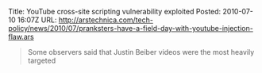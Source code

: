 Title:  YouTube cross-site scripting vulnerability exploited
Posted: 2010-07-10 16:07Z
URL:    http://arstechnica.com/tech-policy/news/2010/07/pranksters-have-a-field-day-with-youtube-injection-flaw.ars

> Some observers said that Justin Beiber videos were the most heavily targeted